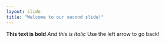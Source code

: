 ```yaml
---
layout: slide
title: "Welcome to our second slide!"
---
```

**This text is bold** *And this is Italic*
Use the left arrow to go back!
